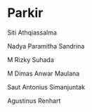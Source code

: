 # Parkir

Siti Athqiassalma

Nadya Paramitha Sandrina 

M Rizky Suhada

M Dimas Anwar Maulana

Saut Antonius Simanjuntak

Agustinus Renhart
